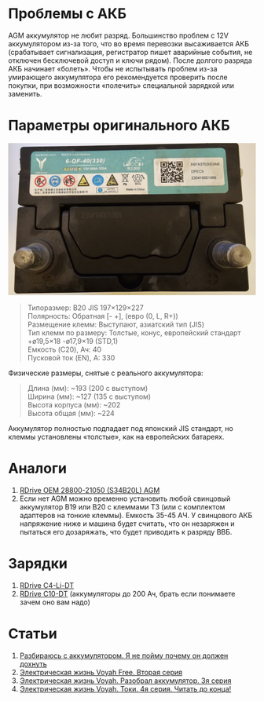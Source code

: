 # Проблемы с АКБ
AGM аккумулятор не любит разряд. Большинство проблем с 12V аккумулятором из-за того, что во время перевозки высаживается АКБ (срабатывает сигнализация, регистратор пишет аварийные события, не отключен бесключевой доступ и ключи рядом). После долгого разряда АКБ начинает «болеть». Чтобы не испытывать проблем из-за умирающего аккумулятора его рекомендуется проверить после покупки, при возможности «полечить» специальной зарядкой или заменить.

# Параметры оригинального АКБ

![Оригинальный АКБ 12V Voyah Free](12v.jpg "Оригинальный АКБ 12V Voyah Free")

> Типоразмер: B20 JIS 197×129×227<br>
> Полярность: Обратная [- +], (евро (0, L, R+))<br>
> Размещение клемм: Выступают, азиатский тип (JIS)<br>
> Тип клемм по размеру: Толстые, конус, европейский стандарт +ø19,5×18 -ø17,9×19 (STD,1)<br>
> Емкость (C20), Ач: 40<br>
> Пусковой ток (EN), А: 330<br>

Физические размеры, снятые с реального аккумулятора:
> Длина (мм): ~193 (200 с выступом)<br>
> Ширина (мм): ~127 (135 с выступом)<br>
> Высота корпуса (мм): ~202<br>
> Высота общая (мм): ~224<br>

Аккумулятор полностью подпадает под японский JIS стандарт, но клеммы установлены «толстые», как на европейских батареях.

# Аналоги
1. [RDrive OEM 28800-21050 (S34B20L) AGM](https://www.rdrive.pro/index.php?option=com_virtuemart&view=productdetails&virtuemart_product_id=345&virtuemart_category_id=201)
2. Если нет AGM можно временно установить любой свинцовый аккумулятор B19 или B20 с клеммами T3 (или с комплектом адаптеров на тонкие клеммы). Емкость 35-45 АЧ. У свинцового АКБ напряжение ниже и машина будет считать, что он незаряжен и пытаться его дозаряжать, что будет приводить к разряду ВВБ.

# Зарядки
1. [RDrive C4-Li-DT](https://www.rdrive.pro/index.php?option=com_virtuemart&view=productdetails&virtuemart_product_id=460&virtuemart_category_id=197)
2. [RDrive C10-DT](https://www.rdrive.pro/index.php?option=com_virtuemart&view=productdetails&virtuemart_product_id=221&virtuemart_category_id=197&Itemid=427) (аккумуляторы до 200 Ач, брать если понимаете зачем оно вам надо)

# Статьи
1. [Разбираюсь с аккумулятором. Я не пойму почему он должен дохнуть](https://www.drive2.ru/l/686497128305919809/)
2. [Электрическая жизнь Voyah Free. Вторая серия](https://www.drive2.ru/l/688234906433626956/)
3. [Электрическая жизнь Voyah. Разобрал аккумулятор. 3я серия](https://www.drive2.ru/l/690935306991455395/)
4. [Электрическая жизнь Voyah. Токи. 4я серия. Читать до конца!](https://www.drive2.ru/l/694571666822424163/)

